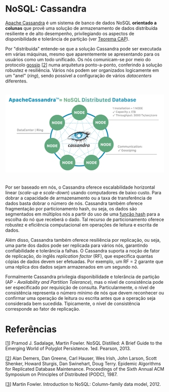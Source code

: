 # NoSQL: Cassandra

[Apache Cassandra](https://cassandra.apache.org) é um sistema de banco de dados NoSQL **orientado a colunas** que provê uma solução de armazenamento de dados distribuída resiliente e de alto desempenho, privilegiando os aspectos de disponibilidade e tolerância de partição (ver [Teorema CAP](https://en.wikipedia.org/wiki/CAP_theorem)).

Por "distribuída" entende-se que a solução Cassandra pode ser executada em várias máquinas, mesmo que aparentemente se apresentando para os usuários como um todo unificado. Os nós comunicam-se por meio do protocolo [gossip](https://en.wikipedia.org/wiki/Gossip_protocol) \[[2](#Demers-1987-PODC)\] numa arquitetura ponto-a-ponto, conferindo à solução robustez e resiliência. Vários nós podem ser organizados logicamente em um "anel" (*ring*), sendo possível a configuração de vários *datacenters* diferentes.

<p align="center">
<img width="700" vspace="20" src="../images/cassandra.jpg">
</p>

Por ser baseado em nós, o Cassandra oferece escalabilidade horizontal linear (*scale-up* e *scale-down*) usando computadores de baixo custo. Para dobrar a capacidade de armazenamento ou a taxa de transferência de dados basta dobrar o número de nós. Cassandra também oferece fragmentação por particionamento hash, ou seja, os dados são segmentados em múltiplos nós a partir do uso de uma [função hash](https://en.wikipedia.org/wiki/Hash_function) para a escolha do nó que receberá o dado. Tal recurso de particionamento oferece robustez e eficiência computacional em operações de leitura e escrita de dados.

Além disso, Cassandra também oferece resiliência por replicação, ou seja, uma parte dos dados pode ser replicada para vários nós, garantindo confiabilidade e tolerância a falhas. O Cassandra suporta a noção de fator de replicação, do inglês *replication factor* (RF), que especifica quantas cópias de dados devem ser efetuadas. Por exemplo, um RF = 2 garante que uma réplica dos dados sejam armazenados em um segundo nó.

Formalmente Cassandra privilegia disponibilidade e tolerância de partição (AP - *Availability and Partition Tolerance*), mas o nível de consistência pode ser especificado por requisição de consulta. Particularmente, o nível de consistência representa o número mínimo de nós que devem reconhecer ou confirmar uma operação de leitura ou escrita antes que a operação seja considerada bem sucedida. Tipicamente, o nível de consistência corresponde ao fator de replicação.

# Refer&ecirc;ncias

<a name="Sadalage-2013-BOOK"></a>\[[1][1]\] Pramod J. Sadalage, Martin Fowler. NoSQL Distilled: A Brief Guide to the Emerging World of Polyglot Persistence. 1ed. Pearson, 2013.

<a name="Demers-1987-PODC"></a>\[[2][2]\] Alan Demers, Dan Greene, Carl Hauser, Wes Irish, John Larson, Scott Shenker, Howard Sturgis, Dan Swinehart, Doug Terry. Epidemic Algorithms for Replicated Database Maintenance. Proceedings of the Sixth Annual ACM Symposium on Principles of Distributed (PODC), 1987.

<a name="Fowler-2012-VIDEO"></a>\[[3][3]\] Martin Fowler. Introduction to NoSQL: Column-family data model, 2012.

[1]: https://doi.org/10.5555/2381014
[2]: https://doi.org/10.1145%2F41840.41841
[3]: https://www.youtube.com/watch?v=qI_g07C_Q5I&t=1056s
